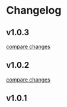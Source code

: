 # Changelog


## v1.0.3

[compare changes](https://github.com/openmost/ui-kit/compare/v1.0.2...v1.0.3)

## v1.0.2

[compare changes](https://github.com/openmost/ui-kit/compare/v1.0.1...v1.0.2)

## v1.0.1

